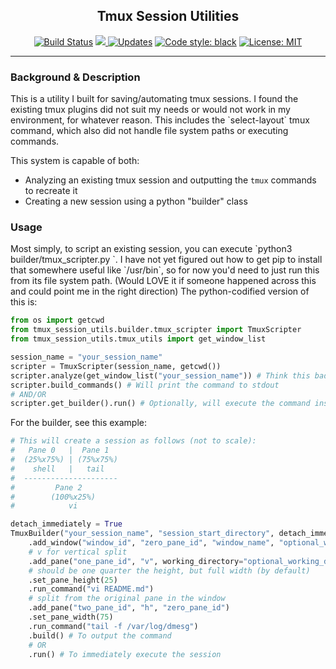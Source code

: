 <h2 align="center">Tmux Session Utilities</h2>

<p align="center">
  <a href="https://travis-ci.com/ammesonb/tmux-session-utils"><img alt="Build Status" src="https://travis-ci.com/ammesonb/tmux-session-utils.svg?branch=trunk"></a>
  <a href="https://codecov.io/gh/ammesonb/tmux-session-utils">
    <img src="https://codecov.io/gh/ammesonb/tmux-session-utils/branch/trunk/graph/badge.svg" />
  </a>
  <a href="https://pyup.io/repos/github/ammesonb/tmux-session-utils/"><img src="https://pyup.io/repos/github/ammesonb/tmux-session-utils/shield.svg" alt="Updates" /></a>
  <a href="https://github.com/psf/black"><img alt="Code style: black" src="https://img.shields.io/badge/code%20style-black-000000.svg"></a>
  <a href="https://github.com/ammesonb/tmux-session-utils/blob/trunk/LICENSE"><img alt="License: MIT" src="https://img.shields.io/badge/License-MIT-purple.svg"></a>
</p>

<hr>

<h3>Background &amp; Description</h3>
This is a utility I built for saving/automating tmux sessions.
I found the existing tmux plugins did not suit my needs or would not work in my environment, for whatever reason.
This includes the `select-layout` tmux command, which also did not handle file system paths or executing commands.

This system is capable of both:
- Analyzing an existing tmux session and outputting the `tmux` commands to recreate it
- Creating a new session using a python "builder" class

<h3>Usage</h3>
Most simply, to script an existing session, you can execute `python3 builder/tmux_scripter.py <your_session_name>`.
I have not yet figured out how to get pip to install that somewhere useful like `/usr/bin`, so for now you'd need to just run this from its file system path. (Would LOVE it if someone happened across this and could point me in the right direction)
The python-codified version of this is:

```python
from os import getcwd
from tmux_session_utils.builder.tmux_scripter import TmuxScripter
from tmux_session_utils.tmux_utils import get_window_list

session_name = "your_session_name"
scripter = TmuxScripter(session_name, getcwd())
scripter.analyze(get_window_list("your_session_name")) # Think this bad was just a not-great design idea - likely isn't hard to wrap it into the class itself but haven't gotten around to it yet
scripter.build_commands() # Will print the command to stdout
# AND/OR
scripter.get_builder().run() # Optionally, will execute the command instead
```

For the builder, see this example:

```python
# This will create a session as follows (not to scale):
#   Pane 0   |  Pane 1
#  (25%x75%) | (75%x75%)
#    shell   |   tail
#  ---------------------
#         Pane 2
#        (100%x25%)
#            vi

detach_immediately = True
TmuxBuilder("your_session_name", "session_start_directory", detach_immediately)
    .add_window("window_id", "zero_pane_id", "window_name", "optional_working_directory")
    # v for vertical split
    .add_pane("one_pane_id", "v", working_directory="optional_working_directory")
    # should be one quarter the height, but full width (by default)
    .set_pane_height(25)
    .run_command("vi README.md")
    # split from the original pane in the window
    .add_pane("two_pane_id", "h", "zero_pane_id")
    .set_pane_width(75)
    .run_command("tail -f /var/log/dmesg")
    .build() # To output the command
    # OR
    .run() # To immediately execute the session
```
